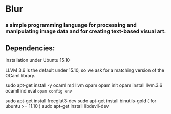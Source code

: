 # Blur
### a simple programming language for processing and manipulating image data and for creating text-based visual art.


## Dependencies: 

Installation under Ubuntu 15.10

LLVM 3.6 is the default under 15.10, so we ask for a matching version of the
OCaml library.

sudo apt-get install -y ocaml m4 llvm opam
opam init
opam install llvm.3.6 ocamlfind
eval `opam config env`

sudo apt-get install freeglut3-dev
sudo apt-get install binutils-gold ( for ubuntu >= 11.10 )
sudo apt-get install libdevil-dev
